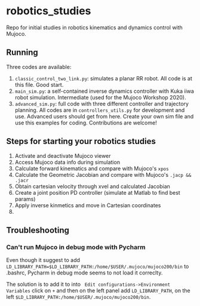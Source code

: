 # robotics_studies
Repo for initial studies in robotics kinematics and dynamics control with Mujoco.

## Running
Three codes are available: 
1) ```classic_control_two_link.py```: simulates a planar RR robot. All code is at this file. Good start.
2) ```main_sim.py```: a self-contained inverse dynamics controller with Kuka iiwa robot simulation. Intermediate (used for the Mujoco Workshop 2020).
3) ```advanced_sim.py```: full code with three different controller and trajectory planning. All codes are in ```controllers_utils.py``` for development and use. Advanced users should get from here. Create your own sim file and use this examples for coding. Contributions are welcome!

## Steps for starting your robotics studies

1) Activate and deactivate Mujoco viewer
2) Access Mujoco data info during simulation
3) Calculate forward kinematics and compare with Mujoco's ```xpos```
4) Calculate the Geometric Jacobian and compare with Mujoco's ```.jacp && .jacr```
5) Obtain cartesian velocity through xvel and calculated Jacobian
6) Create a joint position PD controller (simulate at Matlab to find best params)
7) Apply inverse kinmetics and move in Cartesian coordinates
8) 


## Troubleshooting
### Can't run Mujoco in debug mode with Pycharm
Even though it suggest to add ```LD_LIBRARY_PATH=$LD_LIBRARY_PATH:/home/$USER/.mujoco/mujoco200/bin``` to .bashrc, Pycharm in debug mode seems to not load it correclty.

The solution is to add it to into ``` Edit configurations->Environment Variables``` click on ```+``` and then on the left panel add ```LD_LIBRARY_PATH```, on the left ```$LD_LIBRARY_PATH:/home/$USER/.mujoco/mujoco200/bin```.
